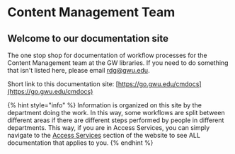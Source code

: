 # Content Management Team

## Welcome to our documentation site

The one stop shop for documentation of workflow processes for the Content Management team at the GW libraries. If you need to do something that isn't listed here, please email [rdg@gwu.edu](mailto:rdg@gwu.edu).

Short link to this documentation site: [https://go.gwu.edu/cmdocs](https://go.gwu.edu/cmdocs)

{% hint style="info" %}
Information is organized on this site by the department doing the work. In this way, some workflows are split between different areas if there are different steps performed by people in different departments. This way, if you are in Access Services, you can simply navigate to the [Access Services](partners/access-services/) section of the website to see ALL documentation that applies to you.
{% endhint %}

